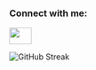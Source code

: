 <h3 align="left">Connect with me:</h3>
<p align="left">
<a href="https://www.linkedin.com/in/masa-masri-9b3852221/" target="blank"><img align="center" src="https://cdn.jsdelivr.net/npm/simple-icons@3.0.1/icons/linkedin.svg" alt="" height="30" width="40" /></a>
</p>

![GitHub Streak](https://github-readme-streak-stats.herokuapp.com/?user=masamasri01)
